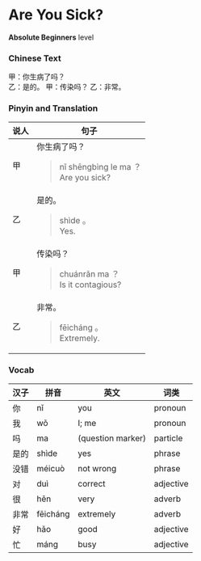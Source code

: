 # Are You Sick?
**Absolute Beginners** level
### Chinese Text
甲：你生病了吗？<br />乙：是的。
甲：传染吗？
乙：非常。

### Pinyin and Translation
|说人|句子|
|----|----|
|甲|你生病了吗？<blockquote>nǐ shēngbìng le ma ？<br />Are you sick?</blockquote>|
|乙|是的。<blockquote>shìde 。<br />Yes.</blockquote>|
|甲|传染吗？<blockquote>chuánrǎn ma ？<br />Is it contagious?</blockquote>|
|乙|非常。<blockquote>fēicháng 。<br />Extremely.</blockquote>|
### Vocab
|汉子|拼音|英文|词类|
|----|----|----|----|
|你|nǐ|you|pronoun|
|我|wǒ|I; me|pronoun|
|吗|ma|(question marker)|particle|
|是的|shìde|yes|phrase|
|没错|méicuò|not wrong|phrase|
|对|duì|correct|adjective|
|很|hěn|very|adverb|
|非常|fēicháng|extremely|adverb|
|好|hǎo|good|adjective|
|忙|máng|busy|adjective|